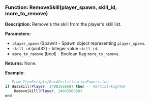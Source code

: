 ### Function: RemoveSkill(player_spawn, skill_id, more_to_remove)

**Description:**
Remove's the skill from the player's skill list.

**Parameters:**
- `player_spawn` (Spawn) - Spawn object representing `player_spawn`.
- `skill_id` (uint32) - Integer value `skill_id`.
- `more_to_remove` (bool) - Boolean flag `more_to_remove`.

**Returns:** None.

**Example:**

```lua
-- From ItemScripts/BardCertificationPapers.lua
if HasSkill(Player, 1408356869) then -- Martial/Fighter
    RemoveSkill(Player, 1408356869)
end
```
